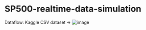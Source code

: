 # SP500-realtime-data-simulation
Dataflow:
Kaggle CSV dataset -> 
![image](https://github.com/MaTszChunJonathan/SP500-realtime-data-simulation/assets/66008170/4b203ffc-73f5-4604-800b-5a2571a54c50)
